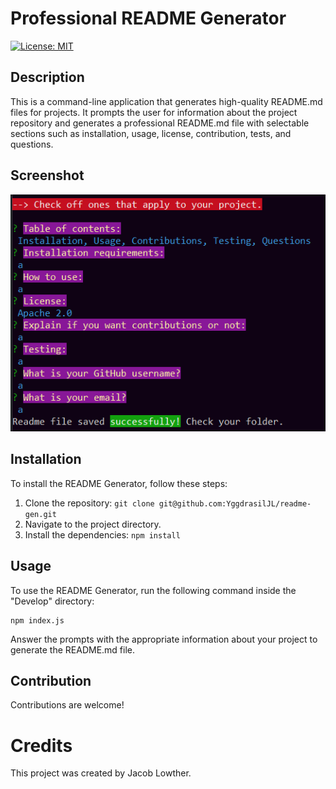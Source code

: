 # Professional README Generator

[![License: MIT](https://img.shields.io/badge/License-MIT-yellow.svg)](https://opensource.org/licenses/MIT)

## Description

This is a command-line application that generates high-quality README.md files for projects. It prompts the user for information about the project repository and generates a professional README.md file with selectable sections such as installation, usage, license, contribution, tests, and questions.

## Screenshot

![Demo](./Develop/images/image.png)

## Installation

To install the README Generator, follow these steps:

1. Clone the repository: `git clone git@github.com:YggdrasilJL/readme-gen.git`
2. Navigate to the project directory.
3. Install the dependencies: `npm install`

## Usage

To use the README Generator, run the following command inside the "Develop" directory:

    npm index.js


Answer the prompts with the appropriate information about your project to generate the README.md file.

## Contribution

Contributions are welcome!

# Credits

This project was created by Jacob Lowther.

